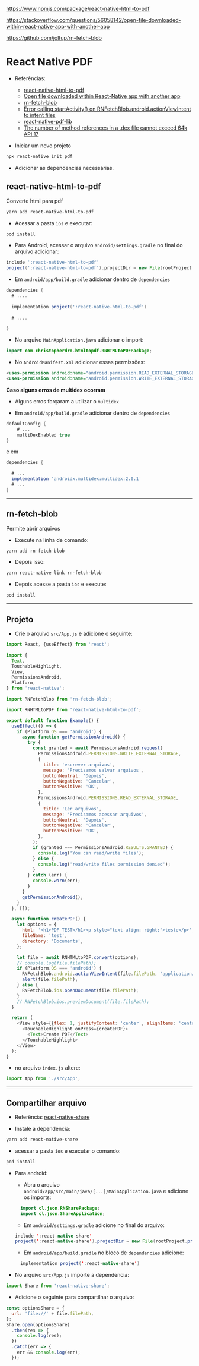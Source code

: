 https://www.npmjs.com/package/react-native-html-to-pdf

https://stackoverflow.com/questions/56058142/open-file-downloaded-within-react-native-app-with-another-app

https://github.com/joltup/rn-fetch-blob


# React Native PDF

- Referências:
  - [react-native-html-to-pdf](https://github.com/christopherdro/react-native-html-to-pdf)
  - [Open file downloaded within React-Native app with another app](https://stackoverflow.com/questions/56058142/open-file-downloaded-within-react-native-app-with-another-app)
  - [rn-fetch-blob](https://github.com/joltup/rn-fetch-blob)
  - [Error calling startActivity() on RNFetchBlob.android.actionViewIntent to intent files](https://github.com/joltup/rn-fetch-blob/issues/435)
  - [react-native-pdf-lib](https://github.com/Hopding/react-native-pdf-lib)
  - [The number of method references in a .dex file cannot exceed 64k API 17](https://stackoverflow.com/questions/36785014/the-number-of-method-references-in-a-dex-file-cannot-exceed-64k-api-17)


- Iniciar um novo projeto

```bash
npx react-native init pdf
```

- Adicionar as dependencias necessárias.

## react-native-html-to-pdf

Converte html para pdf

```bash
yarn add react-native-html-to-pdf
```

- Acessar a pasta `ios` e executar:

```bash
pod install
```

- Para Android, acessar o arquivo `android/settings.gradle` no final do arquivo adicionar:

```gradle
include ':react-native-html-to-pdf'
project(':react-native-html-to-pdf').projectDir = new File(rootProject.projectDir,'../node_modules/react-native-html-to-pdf/android')
```

- Em `android/app/build.gradle` adicionar dentro de `dependencies`


```gradle
dependencies {
  # ....
  
  implementation project(':react-native-html-to-pdf')
  
  # ....

}
```

- No arquivo `MainApplication.java` adicionar o import:

```java
import com.christopherdro.htmltopdf.RNHTMLtoPDFPackage;
```

- No `AndroidManifest.xml` adicionar essas permissões:

```xml
<uses-permission android:name="android.permission.READ_EXTERNAL_STORAGE" />
<uses-permission android:name="android.permission.WRITE_EXTERNAL_STORAGE" />
```

**Caso alguns erros de multidex ocorram**

- Alguns erros forçaram a utilizar o `multidex`

- Em `android/app/build.gradle` adicionar dentro de `dependencies`


```gradle
defaultConfig {
    # ...
    multiDexEnabled true
}
```

e em 

```gradle
dependencies {

  # ...
  implementation 'androidx.multidex:multidex:2.0.1'
  # ...
}
```

---

## rn-fetch-blob

Permite abrir arquivos

- Execute na linha de comando:

```bash
yarn add rn-fetch-blob
```

- Depois isso:

```bash
yarn react-native link rn-fetch-blob
```

- Depois acesse a pasta `ios` e execute:

```bash
pod install
```

---

## Projeto

- Crie o arquivo `src/App.js` e adicione o seguinte:

```js
import React, {useEffect} from 'react';

import {
  Text,
  TouchableHighlight,
  View,
  PermissionsAndroid,
  Platform,
} from 'react-native';

import RNFetchBlob from 'rn-fetch-blob';

import RNHTMLtoPDF from 'react-native-html-to-pdf';

export default function Example() {
  useEffect(() => {
    if (Platform.OS === 'android') {
      async function getPermissionAndroid() {
        try {
          const granted = await PermissionsAndroid.request(
            PermissionsAndroid.PERMISSIONS.WRITE_EXTERNAL_STORAGE,
            {
              title: 'escrever arquivos',
              message: 'Precisamos salvar arquivos',
              buttonNeutral: 'Depois',
              buttonNegative: 'Cancelar',
              buttonPositive: 'OK',
            },
            PermissionsAndroid.PERMISSIONS.READ_EXTERNAL_STORAGE,
            {
              title: 'Ler arquivos',
              message: 'Precisamos acessar arquivos',
              buttonNeutral: 'Depois',
              buttonNegative: 'Cancelar',
              buttonPositive: 'OK',
            },
          );
          if (granted === PermissionsAndroid.RESULTS.GRANTED) {
            console.log('You can read/write files');
          } else {
            console.log('read/write files permission denied');
          }
        } catch (err) {
          console.warn(err);
        }
      }
      getPermissionAndroid();
    }
  }, []);

  async function createPDF() {
    let options = {
      html: '<h1>PDF TEST</h1><p style="text-align: right;">teste</p>',
      fileName: 'test',
      directory: 'Documents',
    };

    let file = await RNHTMLtoPDF.convert(options);
    // console.log(file.filePath);
    if (Platform.OS === 'android') {
      RNFetchBlob.android.actionViewIntent(file.filePath, 'application/pdf');
      alert(file.filePath);
    } else {
      RNFetchBlob.ios.openDocument(file.filePath);
    }
    // RNFetchBlob.ios.previewDocument(file.filePath);
  }

  return (
    <View style={{flex: 1, justifyContent: 'center', alignItems: 'center'}}>
      <TouchableHighlight onPress={createPDF}>
        <Text>Create PDF</Text>
      </TouchableHighlight>
    </View>
  );
}

```

- no arquivo `index.js` altere:

```js
import App from './src/App';
```

---

## Compartilhar arquivo

- Referência: [react-native-share](https://github.com/react-native-community/react-native-share)

- Instale a dependencia:

```bash
yarn add react-native-share
```

- acessar a pasta `ios` e executar o comando:

```bash
pod install
```

- Para android:
  - Abra o arquivo `android/app/src/main/java/[...]/MainApplication.java` e adicione os imports:

  ```java
    import cl.json.RNSharePackage;
    import cl.json.ShareApplication;
  ```

  - Em `android/settings.gradle` adicione no final do arquivo:

  ```java
  include ':react-native-share'
  project(':react-native-share').projectDir = new File(rootProject.projectDir, 	'../node_modules/react-native-share/android')
  ```

  - Em `android/app/build.gradle` no bloco de `dependencies` adicione:

  ```java
    implementation project(':react-native-share')
  ```

- No arquivo `src/App.js` importe a dependencia:

```js
import Share from 'react-native-share';
```

- Adicione o seguinte para compartilhar o arquivo:

```js
const optionsShare = {
  url: 'file://' + file.filePath,
};
Share.open(optionsShare)
  .then(res => {
    console.log(res);
  })
  .catch(err => {
    err && console.log(err);
  });
```